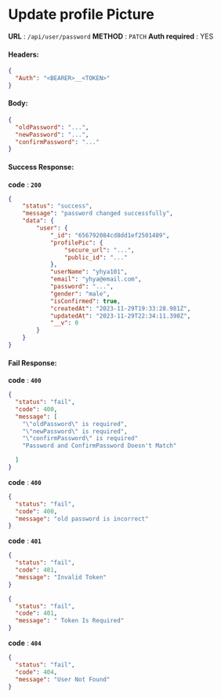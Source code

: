 # Update profile Picture

**URL** : `/api/user/password`
**METHOD** : `PATCH`
**Auth required** : YES

#### Headers:

```json
{
  "Auth": "<BEARER>__<TOKEN>"
}
```

#### Body:

```json
{
  "oldPassword": "...",
  "newPassword": "...",
  "confirmPassword": "..."
}
```

#### Success Response:

**code** : **`200`**

```Json
{
    "status": "success",
    "message": "password changed successfully",
    "data": {
        "user": {
            "_id": "656792084cd8dd1ef2501489",
            "profilePic": {
                "secure_url": "...",
                "public_id": "..."
            },
            "userName": "yhya101",
            "email": "yhya@email.com",
            "password": "...",
            "gender": "male",
            "isConfirmed": true,
            "createdAt": "2023-11-29T19:33:28.981Z",
            "updatedAt": "2023-11-29T22:34:11.398Z",
            "__v": 0
        }
    }
}
```

#### Fail Response:

**code** : **`400`**

```json
{
  "status": "fail",
  "code": 400,
  "message": [
    "\"oldPassword\" is required",
    "\"newPassword\" is required",
    "\"confirmPassword\" is required"
    "Password and ConfirmPassword Doesn't Match"

  ]
}
```

**code** : **`400`**

```json
{
  "status": "fail",
  "code": 400,
  "message": "old password is incorrect"
}
```

**code** : **`401`**

```json
{
  "status": "fail",
  "code": 401,
  "message": "Invalid Token"
}
```

```json
{
  "status": "fail",
  "code": 401,
  "message": " Token Is Required"
}
```

**code** : **`404`**

```json
{
  "status": "fail",
  "code": 404,
  "message": "User Not Found"
}
```

